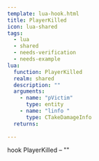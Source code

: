 ```yaml
---
template: lua-hook.html
title: PlayerKilled
icon: lua-shared
tags:
  - lua
  - shared
  - needs-verification
  - needs-example
lua:
  function: PlayerKilled
  realm: shared
  description: ""
  arguments:
    - name: "pVictim"
      type: entity
    - name: "linfo "
      type: CTakeDamageInfo
  returns:
    
---
```


<div class="lua__search__keywords">
hook PlayerKilled &#x2013; ""
</div>
